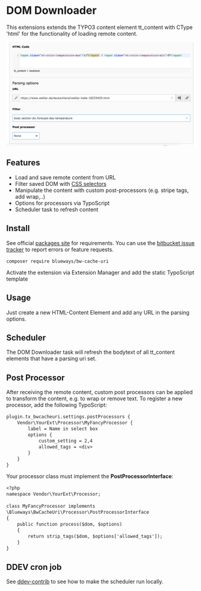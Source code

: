 # DOM Downloader

This extensions extends the TYPO3 content element tt_content with CType 'html' for the functionality of loading remote content.

![Example Image](Documentation/Images/example1.jpg)

## Features

* Load and save remote content from URL
* Filter saved DOM with [CSS selectors](https://symfony.com/doc/current/components/css_selector.html)
* Manipulate the content with custom post-processors (e.g. stripe tags, add wrap,..)
* Options for processors via TypoScript
* Scheduler task to refresh content

## Install

See official [packages site](https://packagist.org/packages/blueways/bw-cache-uri) for requirements. You can use the [bitbucket issue tracker](https://bitbucket.org/blueways/bw_cache_uri/issues?status=new&status=open) to report errors or feature requests.

```
composer require blueways/bw-cache-uri
```

Activate the extension via Extension Manager and add the static TypoScript template

## Usage

Just create a new HTML-Content Element and add any URL in the parsing options.

## Scheduler

The DOM Downloader task will refresh the bodytext of all tt_content elements that have a parsing uri set.

## Post Processor

After receiving the remote content, custom post processors can be applied to transform the content, e.g. to wrap or remove text.
To register a new processor, add the following TypoScript:

```
plugin.tx_bwcacheuri.settings.postProcessors {
    Vendor\YourExt\Processor\MyFancyProcessor {
        label = Name in select box
        options {
            custom_setting = 2,4
            allowed_tags = <div>
        }
    }
}
``` 

Your processor class must implement the **PostProcessorInterface**:

```
<?php
namespace Vendor\YourExt\Processor;

class MyFancyProcessor implements \Blueways\BwCacheUri\Processor\PostProcessorInterface
{
    public function process($dom, $options)
    {
        return strip_tags($dom, $options['allowed_tags']);
    }
}
```


## DDEV cron job

See [ddev-contrib](https://github.com/drud/ddev-contrib/tree/master/recipes/cronjob) to see how to make the scheduler run locally.

